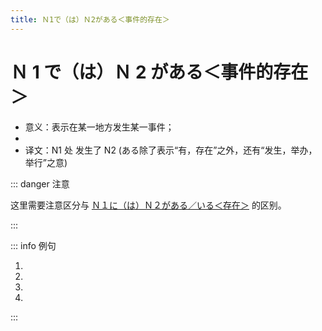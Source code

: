 ```yaml
---
title: Ｎ1で（は）Ｎ2がある＜事件的存在＞
---
```


# Ｎ 1 で（は）Ｎ 2 がある＜事件的存在＞

- 意义：表示在某一地方发生某一事件；
- <grammer-content sentence="接续：**表示处所的名词** + で(は) + **动作性名词** + がある" trans="" />
- 译文：N1 处 发生了 N2 (ある除了表示“有，存在”之外，还有“发生，举办，举行”之意)

::: danger 注意

这里需要注意区分与 <u>[Ｎ１に（は）Ｎ２がある／いる＜存在＞](../course6/1-7-3.md)</u> 的区别。
<grammer-content sentence="前者表示的是**某地有某物**，而这里表示的是**某地发生了某事**。" />

:::

::: info 例句

1. <grammer-content sentence="[中国/ちゅうごく]**では**[毎週/まいしゅう][試験/しけん]**があります**。" trans="在中国每周都有考试。" />
2. <grammer-content sentence="[昨日/きのう][北海道/ほっかいどう]**で**[地震/じしん]**がありました**。" trans="昨天北海道发生了地震。" />
3. <grammer-content sentence="[午後/ごご]、[会議室/かいぎしつ]**で**[留学説明会/りゅうがくせつめいかい]**がある**。" trans="下午会议室有留学生说明会。" />
4. <grammer-content sentence="[来週/らいしゅう]、[東京/とうきょう]**で**サッカーの[試合/しあい]**がある**。" trans="下周在东京有足球比赛。" />

:::

